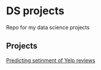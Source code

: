 # DS projects

Repo for my data science projects

## Projects

[Predicting setinment of Yelp reviews](https://github.com/markjpjones/projects/tree/master/yelp%20sentiment%20analysis)
